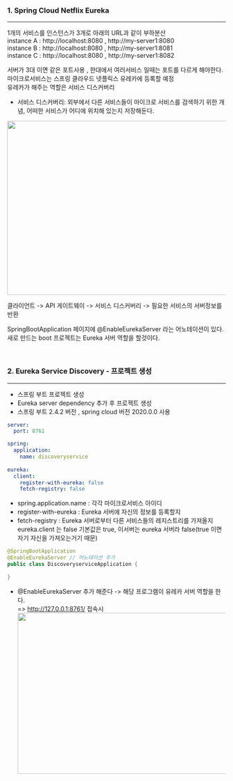 ### 1. Spring Cloud Netflix Eureka
___

1개의 서비스를 인스턴스가 3개로 아래의 URL과 같이 부하분산  
instance A : http://localhost:8080 , http://my-server1:8080  
instance B : http://localhost:8080 , http://my-server1:8081  
instance C : http://localhost:8080 , http://my-server1:8082

서버가 3대 이면 같은 포트사용 , 한대에서 여러서비스 일때는 포트를 다르게 해야한다.  
마이크로서비스는 스프링 클라우드 넷플릭스 유레카에 등록할 예정  
유레카가 해주는 역할은 서비스 디스커버리
- 서비스 디스커버리: 외부에서 다른 서비스들이 마이크로 서비스를 검색하기 위한 개념, 어떠한 서비스가 어디에 위치해 있는지 저장해둔다.
  
<img src="https://github.com/user-attachments/assets/59d859cf-96dc-4a34-9614-6f2f42cef517" width="700" height="400">  

클라이언트 -> API 게이트웨이 -> 서비스 디스커버리 -> 필요한 서비스의 서버정보를 반환  

SpringBootApplication 페이지에 @EnableEurekaServer 라는 어노테이션이 있다.  
새로 만드는 boot 프로젝트는 Eureka 서버 역할을 할것이다.  

<br>

### 2. Eureka Service Discovery - 프로젝트 생성
___

- 스프링 부트 프로젝트 생성
- Eureka server dependency 추가 후 프로젝트 생성
- 스프링 부트 2.4.2 버전 , spring cloud 버전 2020.0.0 사용

```yaml
server:
  port: 8761

spring:
  application:
    name: discoveryservice
    
eureka:
  client:
    register-with-eureka: false
    fetch-registry: false
```
- spring.application.name : 각각 마이크로서비스 아이디
- register-with-eureka :  Eureka 서버에 자신의 정보를 등록할지 
- fetch-registry : Eureka 서버로부터 다른 서비스들의 레지스트리를 가져올지 
eureka.client 는 false 기본값은 true, 이서버는 eureka 서버라 false(true 이면 자기 자신을 가져오는거기 때문)

```java
@SpringBootApplication
@EnableEurekaServer // 어노테이션 추가 
public class DiscoveryserviceApplication {
    
}
```
- @EnableEurekaServer 추가 해준다 -> 해당 프로그램이 유레카 서버 역할을 한다.  
 => http://127.0.0.1:8761/ 접속시  
  <img src="https://github.com/user-attachments/assets/c88c51eb-c00f-48c8-8236-6b38ac4ee467" width="700" height="370">

<br>


